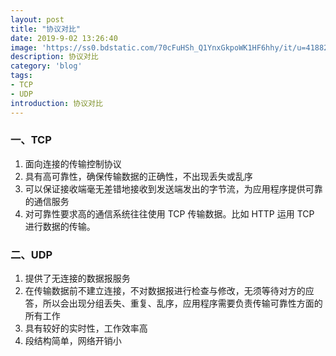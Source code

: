 ```yaml
---
layout: post
title: "协议对比"
date: 2019-9-02 13:26:40
image: 'https://ss0.bdstatic.com/70cFuHSh_Q1YnxGkpoWK1HF6hhy/it/u=4188280155,548323661&fm=26&gp=0.jpg'
description: 协议对比
category: 'blog'
tags:
- TCP
- UDP
introduction: 协议对比
---
```


### 一、TCP
1. 面向连接的传输控制协议  
2. 具有高可靠性，确保传输数据的正确性，不出现丢失或乱序  
3. 可以保证接收端毫无差错地接收到发送端发出的字节流，为应用程序提供可靠的通信服务  
4. 对可靠性要求高的通信系统往往使用 TCP 传输数据。比如 HTTP 运用 TCP 进行数据的传输。

### 二、UDP
1. 提供了无连接的数据报服务  
2. 在传输数据前不建立连接，不对数据报进行检查与修改，无须等待对方的应答，所以会出现分组丢失、重复、乱序，应用程序需要负责传输可靠性方面的所有工作  
3. 具有较好的实时性，工作效率高  
4. 段结构简单，网络开销小  







